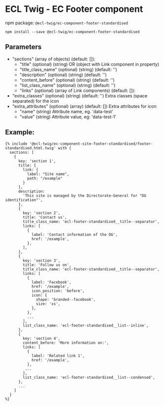 # ECL Twig - EC Footer component

npm package: `@ecl-twig/ec-component-footer-standardised`

```shell
npm install --save @ecl-twig/ec-component-footer-standardised
```

## Parameters

- "sections" (array of objects) (default: []):
  - "title" (optional) (string) OR (object with Link component in property)
  - "title_class_name" (optional) (string) (default: '')
  - "description" (optional) (string) (default: '')
  - "content_before" (optional) (string) (default: '')
  - "list_class_name" (optional) (string) (default: '')
  - "links" (optional) (array of Link components) (default: []):
- "extra_classes" (optional) (string) (default: '') Extra classes (space separated) for the icon
- "extra_attributes" (optional) (array) (default: []) Extra attributes for icon
  - "name" (string) Attribute name, eg. 'data-test'
  - "value" (string) Attribute value, eg: 'data-test-1'

## Example:

<!-- prettier-ignore -->
```twig
{% include '@ecl-twig/ec-component-site-footer-standardised/footer-standardised.html.twig' with {
  sections: [
    {
      key: 'section 1',
      title: {
        link: {
          label: "Site name",
          path: "/example"
        }
      },
      description:
        'This site is managed by the Directorate-General for "DG identification"',
      },
      {
        key: 'section 2',
        title: 'Contact us',
        title_class_name: 'ecl-footer-standardised__title--separator',
        links: [
          {
            label: 'Contact information of the DG',
            href: '/example',
          },
        ],
      },
      {
        key: 'section 3',
        title: 'Follow us on',
        title_class_name: 'ecl-footer-standardised__title--separator',
        links: [
          {
            label: 'Facebook',
            href: '/example',
            icon_position: 'before',
            icon: {
              shape: 'branded--facebook',
              size: 'xs',
            },
          },
          ...
        ],
        list_class_name: 'ecl-footer-standardised__list--inline',
      },
      {
        key: 'section 4',
        content_before: 'More information on:',
        links: [
          {
            label: 'Related link 1',
            href: '/example',
          },
         ...
        ],
        list_class_name: 'ecl-footer-standardised__list--condensed',
      },
      ...
    ]
  }
%}
```
